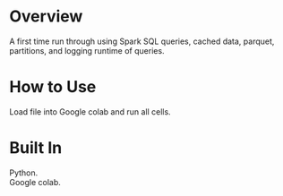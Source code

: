# Overview

A first time run through using Spark SQL queries, cached data, parquet, partitions, and logging runtime of queries.

# How to Use

Load file into Google colab and run all cells.

# Built In

Python.  
Google colab.  
